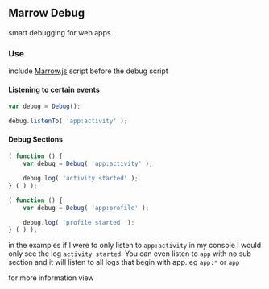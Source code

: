 ## Marrow Debug

smart debugging for web apps

### Use

include [Marrow.js](https://github.com/jacoblwe20/marrow) script before the debug script

#### Listening to certain events

```javascript
var debug = Debug();

debug.listenTo( 'app:activity' );
```

#### Debug Sections

```javascript
( function () {
	var debug = Debug( 'app:activity' );

	debug.log( 'activity started' );
} ( ) );

( function () {
	var debug = Debug( 'app:profile' );

	debug.log( 'profile started' );
} ( ) );
```

in the examples if I were to only listen to `app:activity` in my console I would only see the log `activity started`. You can even listen to `app` with no sub section and it will listen to all logs that begin with app. eg `app:*` or `app`

for more information view 
